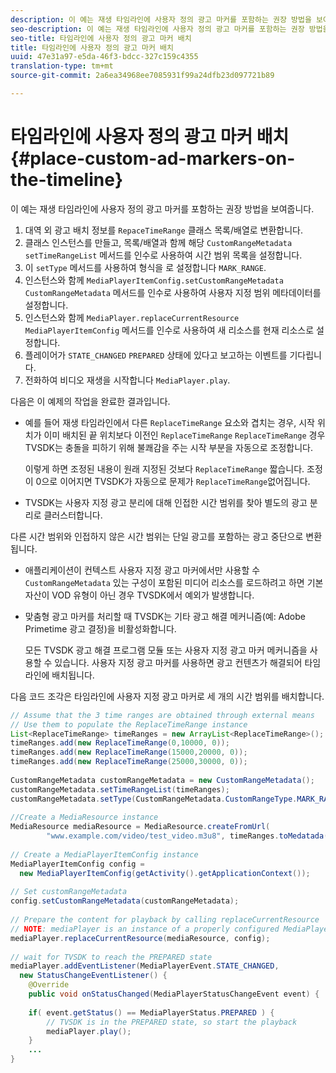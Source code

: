 ```yaml
---
description: 이 예는 재생 타임라인에 사용자 정의 광고 마커를 포함하는 권장 방법을 보여줍니다.
seo-description: 이 예는 재생 타임라인에 사용자 정의 광고 마커를 포함하는 권장 방법을 보여줍니다.
seo-title: 타임라인에 사용자 정의 광고 마커 배치
title: 타임라인에 사용자 정의 광고 마커 배치
uuid: 47e31a97-e5da-46f3-bdcc-327c159c4355
translation-type: tm+mt
source-git-commit: 2a6ea34968ee7085931f99a24dfb23d097721b89

---
```



# 타임라인에 사용자 정의 광고 마커 배치 {#place-custom-ad-markers-on-the-timeline}

이 예는 재생 타임라인에 사용자 정의 광고 마커를 포함하는 권장 방법을 보여줍니다.

1. 대역 외 광고 배치 정보를 `RepaceTimeRange` 클래스 목록/배열로 변환합니다.
1. 클래스 인스턴스를 만들고, 목록/배열과 함께 해당 `CustomRangeMetadata` `setTimeRangeList` 메서드를 인수로 사용하여 시간 범위 목록을 설정합니다.
1. 이 `setType` 메서드를 사용하여 형식을 로 설정합니다 `MARK_RANGE`.
1. 인스턴스와 함께 `MediaPlayerItemConfig.setCustomRangeMetadata` `CustomRangeMetadata` 메서드를 인수로 사용하여 사용자 지정 범위 메타데이터를 설정합니다.
1. 인스턴스와 함께 `MediaPlayer.replaceCurrentResource` `MediaPlayerItemConfig` 메서드를 인수로 사용하여 새 리소스를 현재 리소스로 설정합니다.
1. 플레이어가 `STATE_CHANGED` `PREPARED` 상태에 있다고 보고하는 이벤트를 기다립니다.
1. 전화하여 비디오 재생을 시작합니다 `MediaPlayer.play`.

다음은 이 예제의 작업을 완료한 결과입니다.

* 예를 들어 재생 타임라인에서 다른 `ReplaceTimeRange` 요소와 겹치는 경우, 시작 위치가 이미 배치된 끝 위치보다 이전인 `ReplaceTimeRange` `ReplaceTimeRange` 경우 TVSDK는 충돌을 피하기 위해 불쾌감을 주는 시작 부분을 자동으로 조정합니다.

   이렇게 하면 조정된 내용이 원래 지정된 것보다 `ReplaceTimeRange` 짧습니다. 조정이 0으로 이어지면 TVSDK가 자동으로 문제가 `ReplaceTimeRange`없어집니다.

* TVSDK는 사용자 지정 광고 분리에 대해 인접한 시간 범위를 찾아 별도의 광고 분리로 클러스터합니다.

다른 시간 범위와 인접하지 않은 시간 범위는 단일 광고를 포함하는 광고 중단으로 변환됩니다.

* 애플리케이션이 컨텍스트 사용자 지정 광고 마커에서만 사용할 수 `CustomRangeMetadata` 있는 구성이 포함된 미디어 리소스를 로드하려고 하면 기본 자산이 VOD 유형이 아닌 경우 TVSDK에서 예외가 발생합니다.

* 맞춤형 광고 마커를 처리할 때 TVSDK는 기타 광고 해결 메커니즘(예: Adobe Primetime 광고 결정)을 비활성화합니다.

   모든 TVSDK 광고 해결 프로그램 모듈 또는 사용자 지정 광고 마커 메커니즘을 사용할 수 있습니다. 사용자 지정 광고 마커를 사용하면 광고 컨텐츠가 해결되어 타임라인에 배치됩니다.

다음 코드 조각은 타임라인에 사용자 지정 광고 마커로 세 개의 시간 범위를 배치합니다.

```java
// Assume that the 3 time ranges are obtained through external means 
// Use them to populate the ReplaceTimeRange instance 
List<ReplaceTimeRange> timeRanges = new ArrayList<ReplaceTimeRange>(); 
timeRanges.add(new ReplaceTimeRange(0,10000, 0)); 
timeRanges.add(new ReplaceTimeRange(15000,20000, 0)); 
timeRanges.add(new ReplaceTimeRange(25000,30000, 0)); 
 
CustomRangeMetadata customRangeMetadata = new CustomRangeMetadata(); 
customRangeMetadata.setTimeRangeList(timeRanges); 
customRangeMetadata.setType(CustomRangeMetadata.CustomRangeType.MARK_RANGE); 
 
//Create a MediaResource instance 
MediaResource mediaResource = MediaResource.createFromUrl( 
        "www.example.com/video/test_video.m3u8", timeRanges.toMedatada(null)); 
 
// Create a MediaPlayerItemConfig instance 
MediaPlayerItemConfig config =  
  new MediaPlayerItemConfig(getActivity().getApplicationContext()); 
 
// Set customRangeMetadata 
config.setCustomRangeMetadata(customRangeMetadata); 
 
// Prepare the content for playback by calling replaceCurrentResource 
// NOTE: mediaPlayer is an instance of a properly configured MediaPlayer  
mediaPlayer.replaceCurrentResource(mediaResource, config); 
 
// wait for TVSDK to reach the PREPARED state 
mediaPlayer.addEventListener(MediaPlayerEvent.STATE_CHANGED,  
  new StatusChangeEventListener() { 
    @Override 
    public void onStatusChanged(MediaPlayerStatusChangeEvent event) { 
 
    if( event.getStatus() == MediaPlayerStatus.PREPARED ) { 
        // TVSDK is in the PREPARED state, so start the playback  
        mediaPlayer.play(); 
    } 
    ... 
}
```
